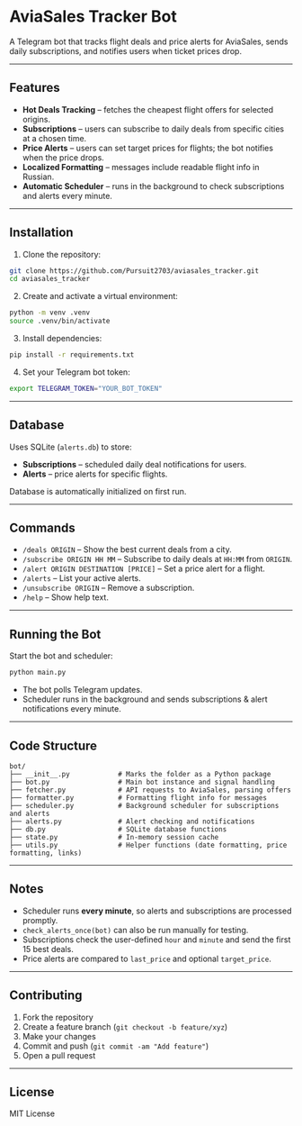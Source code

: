 # AviaSales Tracker Bot

A Telegram bot that tracks flight deals and price alerts for AviaSales, sends daily subscriptions, and notifies users when ticket prices drop.

---

## Features

* **Hot Deals Tracking** – fetches the cheapest flight offers for selected origins.
* **Subscriptions** – users can subscribe to daily deals from specific cities at a chosen time.
* **Price Alerts** – users can set target prices for flights; the bot notifies when the price drops.
* **Localized Formatting** – messages include readable flight info in Russian.
* **Automatic Scheduler** – runs in the background to check subscriptions and alerts every minute.

---

## Installation

1. Clone the repository:

```bash
git clone https://github.com/Pursuit2703/aviasales_tracker.git
cd aviasales_tracker
```

2. Create and activate a virtual environment:

```bash
python -m venv .venv
source .venv/bin/activate
```

3. Install dependencies:

```bash
pip install -r requirements.txt
```

4. Set your Telegram bot token:

```bash
export TELEGRAM_TOKEN="YOUR_BOT_TOKEN"
```

---

## Database

Uses SQLite (`alerts.db`) to store:

* **Subscriptions** – scheduled daily deal notifications for users.
* **Alerts** – price alerts for specific flights.

Database is automatically initialized on first run.

---

## Commands

* `/deals ORIGIN` – Show the best current deals from a city.
* `/subscribe ORIGIN HH MM` – Subscribe to daily deals at `HH:MM` from `ORIGIN`.
* `/alert ORIGIN DESTINATION [PRICE]` – Set a price alert for a flight.
* `/alerts` – List your active alerts.
* `/unsubscribe ORIGIN` – Remove a subscription.
* `/help` – Show help text.

---

## Running the Bot

Start the bot and scheduler:

```bash
python main.py
```

* The bot polls Telegram updates.
* Scheduler runs in the background and sends subscriptions & alert notifications every minute.

---

## Code Structure

```
bot/
├── __init__.py            # Marks the folder as a Python package
├── bot.py                 # Main bot instance and signal handling
├── fetcher.py             # API requests to AviaSales, parsing offers
├── formatter.py           # Formatting flight info for messages
├── scheduler.py           # Background scheduler for subscriptions and alerts
├── alerts.py              # Alert checking and notifications
├── db.py                  # SQLite database functions
├── state.py               # In-memory session cache
├── utils.py               # Helper functions (date formatting, price formatting, links)
```

---

## Notes

* Scheduler runs **every minute**, so alerts and subscriptions are processed promptly.
* `check_alerts_once(bot)` can also be run manually for testing.
* Subscriptions check the user-defined `hour` and `minute` and send the first 15 best deals.
* Price alerts are compared to `last_price` and optional `target_price`.

---

## Contributing

1. Fork the repository
2. Create a feature branch (`git checkout -b feature/xyz`)
3. Make your changes
4. Commit and push (`git commit -am "Add feature"`)
5. Open a pull request

---

## License

MIT License

